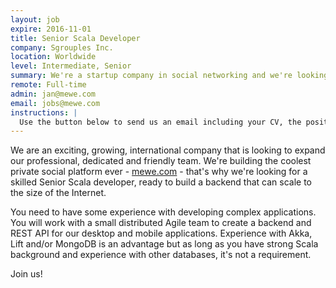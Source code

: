 ```yaml
---
layout: job
expire: 2016-11-01
title: Senior Scala Developer
company: Sgrouples Inc.
location: Worldwide
level: Intermediate, Senior
summary: We're a startup company in social networking and we're looking for new backend developers, with solid Scala background and ideally with some Akka experience, to join our young, agile, international and remote team. Akka experience is not a requirement, but will definitely be an advantage.
remote: Full-time
admin: jan@mewe.com
email: jobs@mewe.com
instructions: |
  Use the button below to send us an email including your CV, the position you're applying for, and anything else you might want to say.
---
```


<!-- break -->
We are an exciting, growing, international company that is looking to expand our professional, dedicated and friendly team. We're building the coolest private social platform ever - [mewe.com](https://mewe.com/) - that's why we're looking for a skilled Senior Scala developer, ready to build a backend that can scale to the size of the Internet.

You need to have some experience with developing complex applications. You will work with a small distributed Agile team to create a backend and REST API for our desktop and mobile applications. Experience with Akka, Lift and/or MongoDB is an advantage but as long as you have strong Scala background and experience with other databases, it's not a requirement.

Join us!
